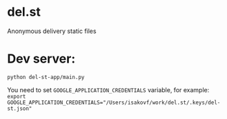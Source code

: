 # del.st
Anonymous delivery static files


# Dev server:

```python del-st-app/main.py```

You need to set `GOOGLE_APPLICATION_CREDENTIALS` variable, for example: `export GOOGLE_APPLICATION_CREDENTIALS="/Users/isakovf/work/del.st/.keys/del-st.json"`
